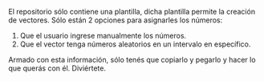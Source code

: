 El repositorio sólo contiene una plantilla, dicha plantilla permite la creación de vectores.
Sólo están 2 opciones para asignarles los números:

1) Que el usuario ingrese manualmente los números.
2) Que el vector tenga números aleatorios en un intervalo en específico.

Armado con esta información, sólo tenés que copiarlo y pegarlo y hacer lo que querás con él.
Diviértete.
